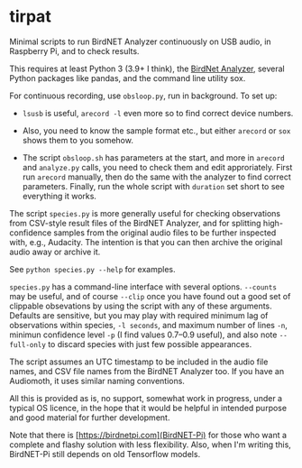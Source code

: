 # tirpat
Minimal scripts to run BirdNET Analyzer continuously on USB audio, in Raspberry Pi,
and to check results.

This requires at least Python 3 (3.9+ I think), the 
[BirdNet Analyzer](https://github.com/kahst/BirdNET-Analyzer), several Python packages like pandas,
and the command line utility sox.

For continuous recording, use `obsloop.py`, run in background. To set up:

* `lsusb` is useful, `arecord -l` even more so to find correct device numbers. 

* Also, you need to know the sample format etc., but either `arecord` or `sox` shows them to you somehow. 

* The script `obsloop.sh` has parameters at the start, and more in `arecord` and `analyze.py` calls, you
need to check them and edit approriately. First run `arecord` manually, then do the same with the analyzer
to find correct parameters. Finally, run the whole script with `duration` set short to see everything it works. 

The script `species.py` is more generally useful for checking observations from CSV-style result files
of the BirdNET Analyzer, and for splitting high-confidence samples from the original audio files to be
further inspected with, e.g., Audacity. The intention is that you can then archive the original audio
away or archive it.

See `python species.py --help` for examples. 

`species.py` has a command-line interface with several options. `--counts` may be useful, and of course `--clip` 
once you have found out a good set of clippable obsevations by using the script with any of these arguments. 
Defaults are sensitive, but you may play with required minimum lag of observations within species, `-l seconds`, 
and maximum number of lines `-n`, minimun confidence level `-p` (I find values 0.7–0.9 useful), 
and also note `--full-only` to discard species with just few possible appearances. 

The script assumes an UTC timestamp to be included in the audio file names, and CSV file names
from the BirdNET Analyzer too. If you have an Audiomoth, it uses similar naming conventions. 

All this is provided as is, no support, somewhat work in progress, under a typical OS licence, in the hope that
it would be helpful in intended purpose and good material for further development. 

Note that there is [https://birdnetpi.com](BirdNET-Pi) for those who want a complete and flashy solution with 
less flexibility. Also, when I'm writing this, BirdNET-Pi still depends on old Tensorflow models. 

